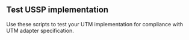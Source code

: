 ## Test USSP implementation

Use these scripts to test your UTM implementation for compliance with UTM adapter specification.